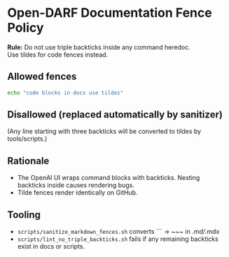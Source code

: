 # Open-DARF Documentation Fence Policy

**Rule:** Do not use triple backticks inside any command heredoc.  
Use tildes for code fences instead.

## Allowed fences

~~~bash
echo "code blocks in docs use tildes"
~~~

## Disallowed (replaced automatically by sanitizer)
(Any line starting with three backticks will be converted to tildes by tools/scripts.)

## Rationale
- The OpenAI UI wraps command blocks with backticks. Nesting backticks inside causes rendering bugs.
- Tilde fences render identically on GitHub.

## Tooling
- `scripts/sanitize_markdown_fences.sh` converts ``` → ~~~ in *.md/*.mdx
- `scripts/lint_no_triple_backticks.sh` fails if any remaining backticks exist in docs or scripts.

